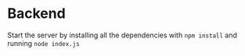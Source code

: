 # Backend

Start the server by installing all the dependencies with ```npm install``` and running ```node index.js```